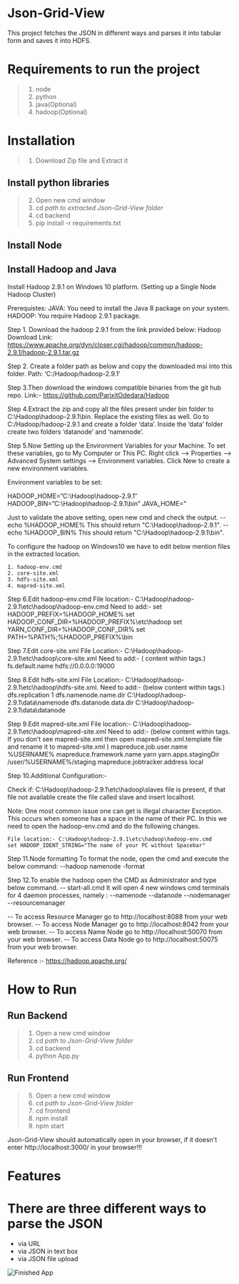 # Json-Grid-View

This project fetches the JSON in different ways and parses it into tabular form and saves it into HDFS.

# Requirements to run the project
> 1. node
> 2. python
> 3. java(Optional)
> 4. hadoop(Optional)

# Installation

> 1. Download Zip file and Extract it

## Install python libraries
> 2. Open new cmd window
> 3. cd *path to extracted Json-Grid-View folder*
> 5. cd backend 
> 5. pip install -r requirements.txt
  
## Install Node

## Install Hadoop and Java
  Install Hadoop 2.9.1 on Windows 10 platform. (Setting up a Single Node Hadoop Cluster)

Prerequistes:
JAVA: You need to install the Java 8 package on your system.
HADOOP: You require Hadoop 2.9.1 package.

Step 1. Download the hadoop 2.9.1 from the link provided below:
Hadoop Download Link: https://www.apache.org/dyn/closer.cgi/hadoop/common/hadoop-2.9.1/hadoop-2.9.1.tar.gz

Step 2. Create a folder path as below and copy the downloaded msi into this folder.
Path: ‘C:/Hadoop/hadoop-2.9.1’

Step 3.Then download the windows compatible binaries from the git hub repo.
Link:- https://github.com/ParixitOdedara/Hadoop

Step 4.Extract the zip and copy all the files present under bin folder to C:\Hadoop\hadoop-2.9.1\bin.
Replace the existing files as well.
Go to C:/Hadoop/hadoop-2.9.1 and create a folder ‘data’. 
Inside the ‘data’ folder create two folders ‘datanode’ and ‘namenode’.

Step 5.Now Setting up the Environment Variables for your Machine.
To set these variables, go to My Computer or This PC. 
Right click --> Properties --> Advanced System settings --> Environment variables.
Click New to create a new environment variables.

Environment variables to be set:

HADOOP_HOME=”C:\Hadoop\hadoop-2.9.1″
HADOOP_BIN=”C:\Hadoop\hadoop-2.9.1\bin”
JAVA_HOME=<JDK installation location>”

Just to validate the above setting, open new cmd and check the output.
-- echo %HADOOP_HOME%
    This should return "C:\Hadoop\hadoop-2.9.1".
-- echo %HADOOP_BIN%
    This should return "C:\Hadoop\hadoop-2.9.1\bin".

To configure the hadoop on Windows10 we have to edit below mention files in the extracted location.

    1. hadoop-env.cmd
    2. core-site.xml
    3. hdfs-site.xml
    4. mapred-site.xml

Step 6.Edit hadoop-env.cmd
File location:- C:\Hadoop\hadoop-2.9.1\etc\hadoop\hadoop-env.cmd
Need to add:-
    set HADOOP_PREFIX=%HADOOP_HOME%
    set HADOOP_CONF_DIR=%HADOOP_PREFIX%\etc\hadoop
    set YARN_CONF_DIR=%HADOOP_CONF_DIR%
    set PATH=%PATH%;%HADOOP_PREFIX%\bin

Step 7.Edit core-site.xml
File Location:- C:\Hadoop\hadoop-2.9.1\etc\hadoop\core-site.xml 
Need to add:-
( content within <configuration> </configuration> tags.)
 <configuration>
   <property>
     <name>fs.default.name</name>
     <value>hdfs://0.0.0.0:19000</value>
   </property>
</configuration>

Step 8.Edit hdfs-site.xml 
File Location:- C:\Hadoop\hadoop-2.9.1\etc\hadoop\hdfs-site.xml.
Need to add:- 
    (below content within <configuration> </configuration> tags.)
 <configuration>
   <property>
      <name>dfs.replication</name>
      <value>1</value>
   </property>
   <property>
      <name>dfs.namenode.name.dir</name>
      <value>C:\Hadoop\hadoop-2.9.1\data\namenode</value>
   </property>
   <property>
      <name>dfs.datanode.data.dir</name>
      <value>C:\Hadoop\hadoop-2.9.1\data\datanode</value>
   </property>
</configuration>

Step 9.Edit mapred-site.xml
File location:- C:\Hadoop\hadoop-2.9.1\etc\hadoop\mapred-site.xml
Need to add:- 
    (below content within <configuration> </configuration> tags. 
    If you don’t see mapred-site.xml then open mapred-site.xml.template file 
    and rename it to mapred-site.xml )
 <configuration>
   <property>
      <name>mapreduce.job.user.name</name>
      <value>%USERNAME%</value>
   </property>
   <property>
      <name>mapreduce.framework.name</name>
      <value>yarn</value>
   </property>
   <property>
      <name>yarn.apps.stagingDir</name>
      <value>/user/%USERNAME%/staging</value>
   </property>
   <property>
      <name>mapreduce.jobtracker.address</name>
      <value>local</value>
   </property>
</configuration>

Step 10.Additional Configuration:- 

Check if:
    C:\Hadoop\hadoop-2.9.1\etc\hadoop\slaves file is present, 
    if that file not available create the file called slave and insert localhost.

Note:
    One most common issue one can get is illegal character Exception.
    This occurs when someone has a space in the name of their PC.
    In this we need to open the hadoop-env.cmd and do the following changes.

    File location:- C:\Hadoop\hadoop-2.9.1\etc\hadoop\hadoop-env.cmd
    set HADOOP_IDENT_STRING="The name of your PC without Spacebar"
 
Step 11.Node formatting
To format the node, open the cmd and execute the below command:
    --hadoop namenode -format

Step 12.To enable the hadoop open the CMD as Administrator and type below command. 
    -- start-all.cmd
    It will open 4 new windows cmd terminals for 4 daemon processes, namely :
    --namenode
    --datanode
    --nodemanager
    --resourcemanager

-- To access Resource Manager go to http://localhost:8088 from your web browser.
-- To access Node Manager go to http://localhost:8042 from your web browser.
-- To access Name Node go to  http://localhost:50070 from your web browser.
-- To access Data Node go to http://localhost:50075 from your web browser.


Reference :- https://hadoop.apache.org/

# How to Run 

## **Run Backend**
> 1. Open a new cmd window
> 2. cd *path to Json-Grid-View folder*
> 3. cd backend
> 4. python App.py
  
## **Run Frontend**
> 5. Open a new cmd window
> 6. cd *path to Json-Grid-View folder*
> 7. cd frontend
> 8. npm install
> 9. npm start

Json-Grid-View should automatically open in your browser, if it doesn't enter http://localhost:3000/ in your browser!!!

# Features
# There are three different ways to parse the JSON
- via URL
- via JSON in text box
- via JSON file upload


![Finished App](UI.gif)
